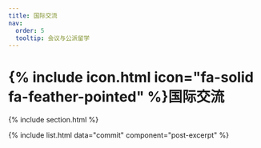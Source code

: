 ```yaml
---
title: 国际交流
nav:
  order: 5
  tooltip: 会议与公派留学
---
```


# {% include icon.html icon="fa-solid fa-feather-pointed" %}国际交流

{% include section.html %}

{% include list.html data="commit" component="post-excerpt" %}
